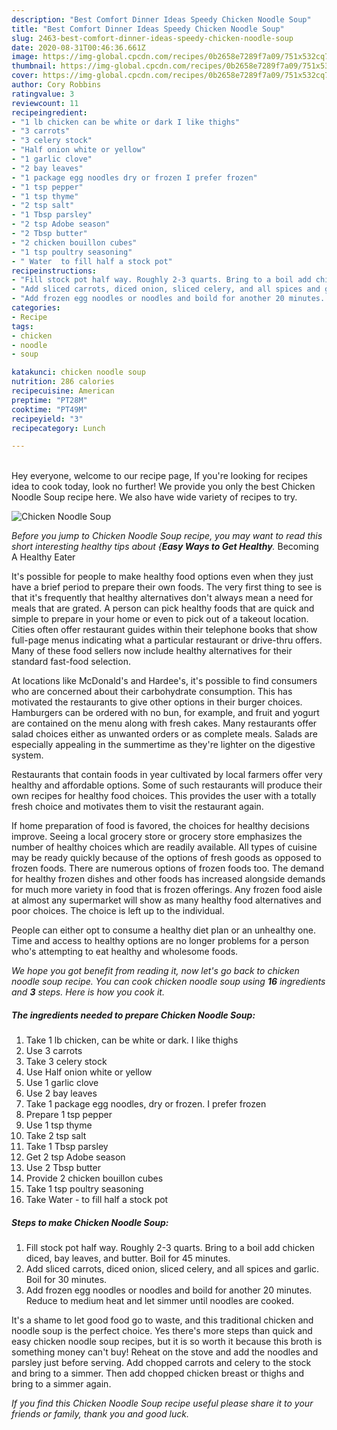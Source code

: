 ```yaml
---
description: "Best Comfort Dinner Ideas Speedy Chicken Noodle Soup"
title: "Best Comfort Dinner Ideas Speedy Chicken Noodle Soup"
slug: 2463-best-comfort-dinner-ideas-speedy-chicken-noodle-soup
date: 2020-08-31T00:46:36.661Z
image: https://img-global.cpcdn.com/recipes/0b2658e7289f7a09/751x532cq70/chicken-noodle-soup-recipe-main-photo.jpg
thumbnail: https://img-global.cpcdn.com/recipes/0b2658e7289f7a09/751x532cq70/chicken-noodle-soup-recipe-main-photo.jpg
cover: https://img-global.cpcdn.com/recipes/0b2658e7289f7a09/751x532cq70/chicken-noodle-soup-recipe-main-photo.jpg
author: Cory Robbins
ratingvalue: 3
reviewcount: 11
recipeingredient:
- "1 lb chicken can be white or dark I like thighs"
- "3 carrots"
- "3 celery stock"
- "Half onion white or yellow"
- "1 garlic clove"
- "2 bay leaves"
- "1 package egg noodles dry or frozen I prefer frozen"
- "1 tsp pepper"
- "1 tsp thyme"
- "2 tsp salt"
- "1 Tbsp parsley"
- "2 tsp Adobe season"
- "2 Tbsp butter"
- "2 chicken bouillon cubes"
- "1 tsp poultry seasoning"
- " Water  to fill half a stock pot"
recipeinstructions:
- "Fill stock pot half way. Roughly 2-3 quarts. Bring to a boil add chicken diced, bay leaves, and butter. Boil for 45 minutes."
- "Add sliced carrots, diced onion, sliced celery, and all spices and garlic. Boil for 30 minutes."
- "Add frozen egg noodles or noodles and boild for another 20 minutes. Reduce to medium heat and let simmer until noodles are cooked."
categories:
- Recipe
tags:
- chicken
- noodle
- soup

katakunci: chicken noodle soup 
nutrition: 286 calories
recipecuisine: American
preptime: "PT28M"
cooktime: "PT49M"
recipeyield: "3"
recipecategory: Lunch

---
```

<br>
Hey everyone, welcome to our recipe page, If you're looking for recipes idea to cook today, look no further! We provide you only the best Chicken Noodle Soup recipe here. We also have wide variety of recipes to try.
<br>


![Chicken Noodle Soup](https://img-global.cpcdn.com/recipes/0b2658e7289f7a09/751x532cq70/chicken-noodle-soup-recipe-main-photo.jpg)

<i>Before you jump to Chicken Noodle Soup recipe, you may want to read this short interesting healthy tips about {<strong>Easy Ways to Get Healthy</strong>.</i>
Becoming A Healthy Eater

It's possible for people to make healthy food options even when they just have a brief period to prepare their own foods. The very first thing to see is that it's frequently that healthy alternatives don't always mean a need for meals that are grated. A person can pick healthy foods that are quick and simple to prepare in your home or even to pick out of a takeout location. Cities often offer restaurant guides within their telephone books that show full-page menus indicating what a particular restaurant or drive-thru offers. Many of these food sellers now include healthy alternatives for their standard fast-food selection.

At locations like McDonald's and Hardee's, it's possible to find consumers who are concerned about their carbohydrate consumption.  This has motivated the restaurants to give other options in their burger choices. Hamburgers can be ordered with no bun, for example, and fruit and yogurt are contained on the menu along with fresh cakes. Many restaurants offer salad choices either as unwanted orders or as complete meals.  Salads are especially appealing in the summertime as they're lighter on the digestive system.

Restaurants that contain foods in year cultivated by local farmers offer very healthy and affordable options. Some of such restaurants will produce their own recipes for healthy food choices.  This provides the user with a totally fresh choice and motivates them to visit the restaurant again.

If home preparation of food is favored, the choices for healthy decisions improve. Seeing a local grocery store or grocery store emphasizes the number of healthy choices which are readily available.  All types of cuisine may be ready quickly because of the options of fresh goods as opposed to frozen foods. There are numerous options of frozen foods too. The demand for healthy frozen dishes and other foods has increased alongside demands for much more variety in food that is frozen offerings. Any frozen food aisle at almost any supermarket will show as many healthy food alternatives and poor choices. The choice is left up to the individual.

People can either opt to consume a healthy diet plan or an unhealthy one. Time and access to healthy options are no longer problems for a person who's attempting to eat healthy and wholesome foods.


<i>We hope you got benefit from reading it, now let's go back to chicken noodle soup recipe. You can cook chicken noodle soup using <strong>16</strong> ingredients and <strong>3</strong> steps. Here is how you cook it.
</i>

##### The ingredients needed to prepare Chicken Noodle Soup:

1. Take 1 lb chicken, can be white or dark. I like thighs
1. Use 3 carrots
1. Take 3 celery stock
1. Use Half onion white or yellow
1. Use 1 garlic clove
1. Use 2 bay leaves
1. Take 1 package egg noodles, dry or frozen. I prefer frozen
1. Prepare 1 tsp pepper
1. Use 1 tsp thyme
1. Take 2 tsp salt
1. Take 1 Tbsp parsley
1. Get 2 tsp Adobe season
1. Use 2 Tbsp butter
1. Provide 2 chicken bouillon cubes
1. Take 1 tsp poultry seasoning
1. Take  Water - to fill half a stock pot


##### Steps to make Chicken Noodle Soup:

1. Fill stock pot half way. Roughly 2-3 quarts. Bring to a boil add chicken diced, bay leaves, and butter. Boil for 45 minutes.
1. Add sliced carrots, diced onion, sliced celery, and all spices and garlic. Boil for 30 minutes.
1. Add frozen egg noodles or noodles and boild for another 20 minutes. Reduce to medium heat and let simmer until noodles are cooked.


It&#39;s a shame to let good food go to waste, and this traditional chicken and noodle soup is the perfect choice. Yes there&#39;s more steps than quick and easy chicken noodle soup recipes, but it is so worth it because this broth is something money can&#39;t buy! Reheat on the stove and add the noodles and parsley just before serving. Add chopped carrots and celery to the stock and bring to a simmer. Then add chopped chicken breast or thighs and bring to a simmer again. 

<i>If you find this Chicken Noodle Soup recipe useful please share it to your friends or family, thank you and good luck.</i>
